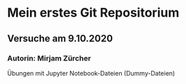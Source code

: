 # Mein erstes Git Repositorium
## Versuche am 9.10.2020
### Autorin: Mirjam Zürcher

Übungen mit Jupyter Notebook-Dateien (Dummy-Dateien)
